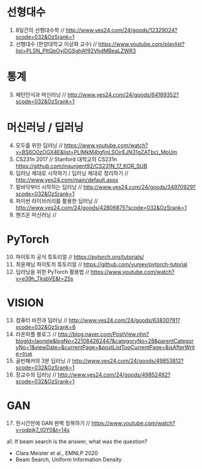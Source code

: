 # 선형대수
1. 8일간의 선형대수학 // http://www.yes24.com/24/goods/12329024?scode=032&OzSrank=1
2. 선형대수 (한양대학교 이상화 교수) // https://www.youtube.com/playlist?list=PLSN_PltQeOyjDGSghAf92VhdMBeaLZWR3

# 통계
3. 패턴인식과 머신러닝 // http://www.yes24.com/24/goods/64189352?scode=032&OzSrank=1

# 머신러닝 / 딥러닝
4. 모두를 위한 딥러닝 // https://www.youtube.com/watch?v=BS6O0zOGX4E&list=PLlMkM4tgfjnLSOjrEJN31gZATbcj_MpUm
5. CS231n 2017 // Stanford 대학교의 CS231n https://github.com/insurgent92/CS231N_17_KOR_SUB
6. 딥러닝 제대로 시작하기 / 딥러닝 제대로 정리하기 // http://www.yes24.com/main/default.aspx
7. 밑바닥부터 시작하는 딥러닝 // http://www.yes24.com/24/goods/34970929?scode=032&OzSrank=1
8. 파이썬 라이브러리를 활용한 딥러닝 // http://www.yes24.com/24/goods/42806875?scode=032&OzSrank=1
9. 핸즈온 머신러닝 // 

# PyTorch
10. 파이토치 공식 튜토리얼 // https://pytorch.org/tutorials/
11. 최윤제님 파이토치 튜토리얼 // https://github.com/yunjey/pytorch-tutorial
12. 딥러닝을 위한 PyTorch 활용법 // https://www.youtube.com/watch?v=e39h_TksbVE&t=25s

# VISION
13. 컴퓨터 비전과 딥러닝 // http://www.yes24.com/24/goods/63830791?scode=032&OzSrank=6
14. 라온피플 블로그 // http://blog.naver.com/PostView.nhn?blogId=laonple&logNo=221084262447&categoryNo=28&parentCategoryNo=1&viewDate=&currentPage=&postListTopCurrentPage=&isAfterWrite=true
15. 골빈해커의 3분 딥러닝 // http://www.yes24.com/24/goods/49853812?scode=032&OzSrank=1
16. 장교수의 딥러닝 // http://www.yes24.com/24/goods/49852492?scode=032&OzSrank=1

# GAN
17. 한시간만에 GAN 완벽 정복하기 // https://www.youtube.com/watch?v=odpjk7_tGY0&t=14s

a1. If beam search is the answer, what was the question?
  - Clara Meister et al., EMNLP 2020
  - Beam Search, Uniform Information Density
